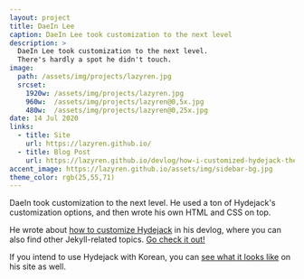 ```yaml
---
layout: project
title: DaeIn Lee
caption: DaeIn Lee took customization to the next level
description: >
  DaeIn Lee took customization to the next level.
  There's hardly a spot he didn't touch.
image: 
  path: /assets/img/projects/lazyren.jpg
  srcset:
    1920w: /assets/img/projects/lazyren.jpg
    960w:  /assets/img/projects/lazyren@0,5x.jpg
    480w:  /assets/img/projects/lazyren@0,25x.jpg
date: 14 Jul 2020
links:
  - title: Site
    url: https://lazyren.github.io/
  - title: Blog Post
    url: https://lazyren.github.io/devlog/how-i-customized-hydejack-theme.html
accent_image: https://lazyren.github.io/assets/img/sidebar-bg.jpg
theme_color: rgb(25,55,71)
---
```


DaeIn took customization to the next level.
He used a ton of Hydejack's customization options, and then wrote his own HTML and CSS on top.

He wrote about [how to customize Hydejack](https://lazyren.github.io/devlog/how-i-customized-hydejack-theme.html) in his devlog,
where you can also find other Jekyll-related topics. [Go check it out!](https://lazyren.github.io/devlog/)

If you intend to use Hydejack with Korean, you can [see what it looks like](https://lazyren.github.io/review/various-keyboard-layouts.html) on his site as well.

<script type="module">
  const classes = document.body.classList.toString();
  document.body.classList.add('dark-mode');
  document.querySelector('hy-push-state').addEventListener('after', () => setTimeout(() => document.body.setAttribute('class', classes), 700), { once: true });
</script>